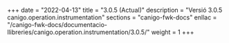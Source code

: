 +++
date        = "2022-04-13"
title       = "3.0.5 (Actual)"
description = "Versió 3.0.5 canigo.operation.instrumentation"
sections    = "canigo-fwk-docs"
enllac		= "/canigo-fwk-docs/documentacio-llibreries/canigo.operation.instrumentation/3.0.5/"
weight		= 1
+++
